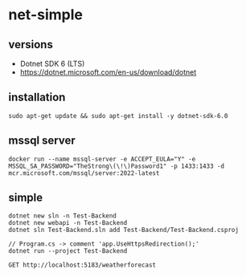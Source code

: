 # net-simple

## versions
- Dotnet SDK 6 (LTS)
- https://dotnet.microsoft.com/en-us/download/dotnet

## installation
`sudo apt-get update && sudo apt-get install -y dotnet-sdk-6.0`

## mssql server
`docker run --name mssql-server -e ACCEPT_EULA="Y" -e MSSQL_SA_PASSWORD="TheStrong\(\!\)Password1" -p 1433:1433 -d mcr.microsoft.com/mssql/server:2022-latest`

## simple
```
dotnet new sln -n Test-Backend
dotnet new webapi -n Test-Backend
dotnet sln Test-Backend.sln add Test-Backend/Test-Backend.csproj

// Program.cs -> comment 'app.UseHttpsRedirection();'
dotnet run --project Test-Backend

GET http://localhost:5183/weatherforecast
```